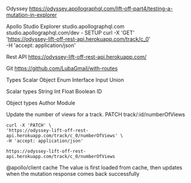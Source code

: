Odyssey
    https://odyssey.apollographql.com/lift-off-part4/testing-a-mutation-in-explorer

Apollo Studio Explorer
    studio.apollographql.com
    studio.apollographql.com/dev    - SETUP 
    curl -X 'GET' \
        'https://odyssey-lift-off-rest-api.herokuapp.com/track/c_0' \
        -H 'accept: application/json'

Rest API
    https://odyssey-lift-off-rest-api.herokuapp.com/

Git
    https://github.com/LubaGmail/with-routes

Types
    Scalar      Object      Enum        Interface       Input       Union

Scalar types
    String      Int      Float      Boolean      ID

Object types
    Author       Module


Update the number of views for a track.
    PATCH track/:id/numberOfViews

    curl -X 'PATCH' \
    'https://odyssey-lift-off-rest-api.herokuapp.com/track/c_0/numberOfViews' \
    -H 'accept: application/json'

    https://odyssey-lift-off-rest-api.herokuapp.com/track/c_0/numberOfViews


@apollo/client cache
    The value is first loaded from cache, then updates when the mutation response comes back successfully
    






